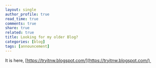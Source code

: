 ```yaml
---
layout: single
author_profile: true
read_time: true
comments: true
share: true
related: true
title: Looking for my older Blog?
categories: [blog]
tags: [announcement] 
---
```


It is here, [https://tryitnw.blogspot.com/](https://tryitnw.blogspot.com/) 
